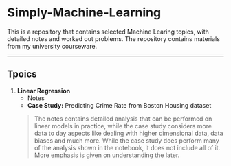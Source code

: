 # Simply-Machine-Learning

This is a repository that contains selected Machine Learing topics, with detailed notes and worked out problems. The repository contains materials from my university courseware.

---

## Tpoics 

 1. __Linear Regression__
    - Notes
    - __Case Study:__ Predicting Crime Rate from Boston Housing dataset
    > The notes contains detailed analysis that can be performed on linear models in practice, while the case study considers more data to day aspects like dealing with higher dimensional data, data biases and much more. While the case study does perform many of the analysis shown in the notebook, it does not include all of it. More emphasis is given on understanding the later.
